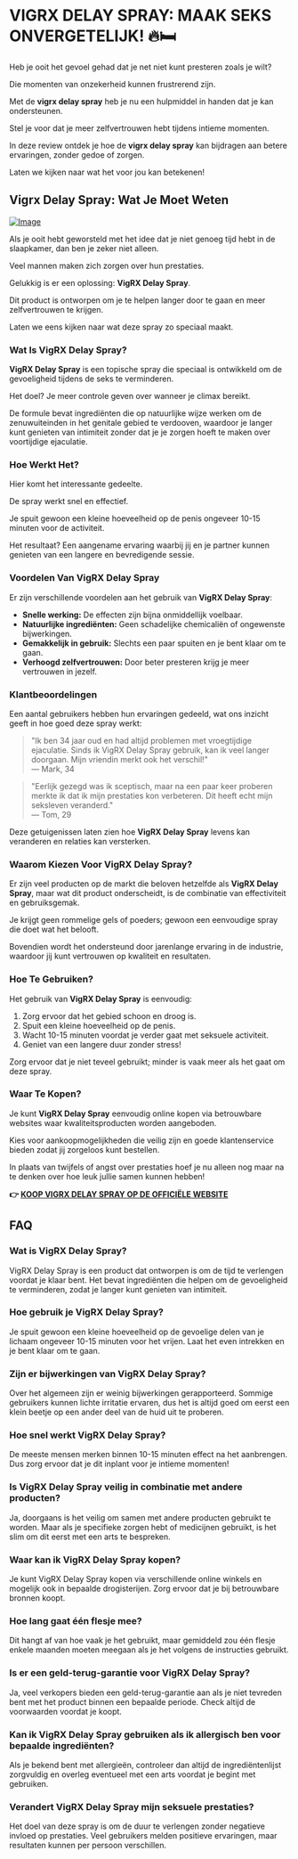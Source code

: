 # VIGRX DELAY SPRAY: MAAK SEKS ONVERGETELIJK! 🔥🛏️

Heb je ooit het gevoel gehad dat je net niet kunt presteren zoals je wilt? 

Die momenten van onzekerheid kunnen frustrerend zijn. 

Met de **vigrx delay spray** heb je nu een hulpmiddel in handen dat je kan ondersteunen. 

Stel je voor dat je meer zelfvertrouwen hebt tijdens intieme momenten. 

In deze review ontdek je hoe de **vigrx delay spray** kan bijdragen aan betere ervaringen, zonder gedoe of zorgen. 

Laten we kijken naar wat het voor jou kan betekenen!

## Vigrx Delay Spray: Wat Je Moet Weten

[![Image](https://www2.sellhealth.com/132/vigrxdelayspray_3_1.jpg)](https://gchaffi.com/Ls7QHyqD)

Als je ooit hebt geworsteld met het idee dat je niet genoeg tijd hebt in de slaapkamer, dan ben je zeker niet alleen. 

Veel mannen maken zich zorgen over hun prestaties. 

Gelukkig is er een oplossing: **VigRX Delay Spray**.

Dit product is ontworpen om je te helpen langer door te gaan en meer zelfvertrouwen te krijgen. 

Laten we eens kijken naar wat deze spray zo speciaal maakt.

### Wat Is VigRX Delay Spray?

**VigRX Delay Spray** is een topische spray die speciaal is ontwikkeld om de gevoeligheid tijdens de seks te verminderen. 

Het doel? Je meer controle geven over wanneer je climax bereikt.

De formule bevat ingrediënten die op natuurlijke wijze werken om de zenuwuiteinden in het genitale gebied te verdooven, waardoor je langer kunt genieten van intimiteit zonder dat je je zorgen hoeft te maken over voortijdige ejaculatie.

### Hoe Werkt Het?

Hier komt het interessante gedeelte. 

De spray werkt snel en effectief. 

Je spuit gewoon een kleine hoeveelheid op de penis ongeveer 10-15 minuten voor de activiteit. 

Het resultaat? Een aangename ervaring waarbij jij en je partner kunnen genieten van een langere en bevredigende sessie.

### Voordelen Van VigRX Delay Spray

Er zijn verschillende voordelen aan het gebruik van **VigRX Delay Spray**:

- **Snelle werking:** De effecten zijn bijna onmiddellijk voelbaar.
- **Natuurlijke ingrediënten:** Geen schadelijke chemicaliën of ongewenste bijwerkingen.
- **Gemakkelijk in gebruik:** Slechts een paar spuiten en je bent klaar om te gaan.
- **Verhoogd zelfvertrouwen:** Door beter presteren krijg je meer vertrouwen in jezelf.

### Klantbeoordelingen

Een aantal gebruikers hebben hun ervaringen gedeeld, wat ons inzicht geeft in hoe goed deze spray werkt:

> "Ik ben 34 jaar oud en had altijd problemen met vroegtijdige ejaculatie. Sinds ik VigRX Delay Spray gebruik, kan ik veel langer doorgaan. Mijn vriendin merkt ook het verschil!"  
> — Mark, 34

> "Eerlijk gezegd was ik sceptisch, maar na een paar keer proberen merkte ik dat ik mijn prestaties kon verbeteren. Dit heeft echt mijn seksleven veranderd."  
> — Tom, 29

Deze getuigenissen laten zien hoe **VigRX Delay Spray** levens kan veranderen en relaties kan versterken.

### Waarom Kiezen Voor VigRX Delay Spray?

Er zijn veel producten op de markt die beloven hetzelfde als **VigRX Delay Spray**, maar wat dit product onderscheidt, is de combinatie van effectiviteit en gebruiksgemak.

Je krijgt geen rommelige gels of poeders; gewoon een eenvoudige spray die doet wat het belooft.

Bovendien wordt het ondersteund door jarenlange ervaring in de industrie, waardoor jij kunt vertrouwen op kwaliteit en resultaten.

### Hoe Te Gebruiken?

Het gebruik van **VigRX Delay Spray** is eenvoudig:

1. Zorg ervoor dat het gebied schoon en droog is.
2. Spuit een kleine hoeveelheid op de penis.
3. Wacht 10-15 minuten voordat je verder gaat met seksuele activiteit.
4. Geniet van een langere duur zonder stress!

Zorg ervoor dat je niet teveel gebruikt; minder is vaak meer als het gaat om deze spray.

### Waar Te Kopen?

Je kunt **VigRX Delay Spray** eenvoudig online kopen via betrouwbare websites waar kwaliteitsproducten worden aangeboden.

Kies voor aankoopmogelijkheden die veilig zijn en goede klantenservice bieden zodat jij zorgeloos kunt bestellen.


In plaats van twijfels of angst over prestaties hoef je nu alleen nog maar na te denken over hoe leuk jullie samen kunnen hebben!



**👉 [KOOP VIGRX DELAY SPRAY OP DE OFFICIËLE WEBSITE](https://gchaffi.com/Ls7QHyqD)**

## FAQ

### Wat is VigRX Delay Spray?
VigRX Delay Spray is een product dat ontworpen is om de tijd te verlengen voordat je klaar bent. Het bevat ingrediënten die helpen om de gevoeligheid te verminderen, zodat je langer kunt genieten van intimiteit.

### Hoe gebruik je VigRX Delay Spray?
Je spuit gewoon een kleine hoeveelheid op de gevoelige delen van je lichaam ongeveer 10-15 minuten voor het vrijen. Laat het even intrekken en je bent klaar om te gaan.

### Zijn er bijwerkingen van VigRX Delay Spray?
Over het algemeen zijn er weinig bijwerkingen gerapporteerd. Sommige gebruikers kunnen lichte irritatie ervaren, dus het is altijd goed om eerst een klein beetje op een ander deel van de huid uit te proberen.

### Hoe snel werkt VigRX Delay Spray?
De meeste mensen merken binnen 10-15 minuten effect na het aanbrengen. Dus zorg ervoor dat je dit inplant voor je intieme momenten!

### Is VigRX Delay Spray veilig in combinatie met andere producten?
Ja, doorgaans is het veilig om samen met andere producten gebruikt te worden. Maar als je specifieke zorgen hebt of medicijnen gebruikt, is het slim om dit eerst met een arts te bespreken.

### Waar kan ik VigRX Delay Spray kopen?
Je kunt VigRX Delay Spray kopen via verschillende online winkels en mogelijk ook in bepaalde drogisterijen. Zorg ervoor dat je bij betrouwbare bronnen koopt.

### Hoe lang gaat één flesje mee?
Dit hangt af van hoe vaak je het gebruikt, maar gemiddeld zou één flesje enkele maanden moeten meegaan als je het volgens de instructies gebruikt.

### Is er een geld-terug-garantie voor VigRX Delay Spray?
Ja, veel verkopers bieden een geld-terug-garantie aan als je niet tevreden bent met het product binnen een bepaalde periode. Check altijd de voorwaarden voordat je koopt.

### Kan ik VigRX Delay Spray gebruiken als ik allergisch ben voor bepaalde ingrediënten?
Als je bekend bent met allergieën, controleer dan altijd de ingrediëntenlijst zorgvuldig en overleg eventueel met een arts voordat je begint met gebruiken.

### Verandert VigRX Delay Spray mijn seksuele prestaties?
Het doel van deze spray is om de duur te verlengen zonder negatieve invloed op prestaties. Veel gebruikers melden positieve ervaringen, maar resultaten kunnen per persoon verschillen.